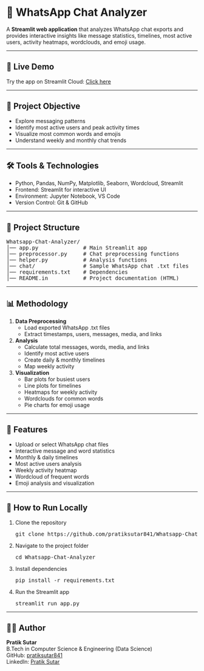 <h1>💬 WhatsApp Chat Analyzer</h1>

<p>A <b>Streamlit web application</b> that analyzes WhatsApp chat exports and provides interactive insights like message statistics, timelines, most active users, activity heatmaps, wordclouds, and emoji usage.</p>

<hr>

<h2>🔗 Live Demo</h2>
<p>Try the app on Streamlit Cloud: <a href="https://whatsapp-chat-analyzergit-5cs3zhmntnrd2eh2cskbvk.streamlit.app/" target="_blank">Click here</a></p>

<hr>

<h2>📌 Project Objective</h2>
<ul>
    <li>Explore messaging patterns</li>
    <li>Identify most active users and peak activity times</li>
    <li>Visualize most common words and emojis</li>
    <li>Understand weekly and monthly chat trends</li>
</ul>

<hr>

<h2>🛠️ Tools & Technologies</h2>
<ul>
    <li>Python, Pandas, NumPy, Matplotlib, Seaborn, Wordcloud, Streamlit</li>
    <li>Frontend: Streamlit for interactive UI</li>
    <li>Environment: Jupyter Notebook, VS Code</li>
    <li>Version Control: Git & GitHub</li>
</ul>

<hr>

<h2>📂 Project Structure</h2>
<pre>
Whatsapp-Chat-Analyzer/
│── app.py              # Main Streamlit app
│── preprocessor.py     # Chat preprocessing functions
│── helper.py           # Analysis functions
│── chat/               # Sample WhatsApp chat .txt files
│── requirements.txt    # Dependencies
│── README.in           # Project documentation (HTML)
</pre>

<hr>

<h2>📊 Methodology</h2>
<ol>
    <li><b>Data Preprocessing</b>
        <ul>
            <li>Load exported WhatsApp .txt files</li>
            <li>Extract timestamps, users, messages, media, and links</li>
        </ul>
    </li>
    <li><b>Analysis</b>
        <ul>
            <li>Calculate total messages, words, media, and links</li>
            <li>Identify most active users</li>
            <li>Create daily & monthly timelines</li>
            <li>Map weekly activity</li>
        </ul>
    </li>
    <li><b>Visualization</b>
        <ul>
            <li>Bar plots for busiest users</li>
            <li>Line plots for timelines</li>
            <li>Heatmaps for weekly activity</li>
            <li>Wordclouds for common words</li>
            <li>Pie charts for emoji usage</li>
        </ul>
    </li>
</ol>

<hr>

<h2>📌 Features</h2>
<ul>
    <li>Upload or select WhatsApp chat files</li>
    <li>Interactive message and word statistics</li>
    <li>Monthly & daily timelines</li>
    <li>Most active users analysis</li>
    <li>Weekly activity heatmap</li>
    <li>Wordcloud of frequent words</li>
    <li>Emoji analysis and visualization</li>
</ul>

<hr>

<h2>🚀 How to Run Locally</h2>
<ol>
    <li>Clone the repository
        <pre>git clone https://github.com/pratiksutar841/Whatsapp-Chat-Analyzer.git</pre>
    </li>
    <li>Navigate to the project folder
        <pre>cd Whatsapp-Chat-Analyzer</pre>
    </li>
    <li>Install dependencies
        <pre>pip install -r requirements.txt</pre>
    </li>
    <li>Run the Streamlit app
        <pre>streamlit run app.py</pre>
    </li>
</ol>

<hr>

<h2>🙋‍♂️ Author</h2>
<p>
<b>Pratik Sutar</b><br>
B.Tech in Computer Science & Engineering (Data Science)<br>
GitHub: <a href="https://github.com/pratiksutar841">pratiksutar841</a><br>
LinkedIn: <a href="https://www.linkedin.com/in/pratik-sutar-/">Pratik Sutar</a>
</p>

</body>
</html>
